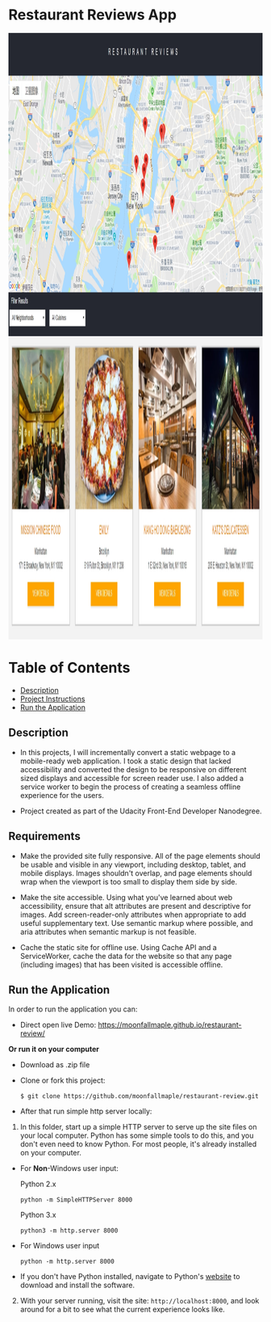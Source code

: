 
Restaurant Reviews App
===============================

<div  align="left">
<img src="./demo1.jpg" width = "800" height = "600" alt="图片名称" align=center />
<div  align="left">
<img src="./demo2.jpg" width = "800" height = "600" alt="图片名称" align=center />
</div>

# Table of Contents

* [Description](#description)
* [Project Instructions](#Requirements)
* [Run the Application](#run-the-application)


## Description
- In this projects, I will incrementally convert a static webpage to a mobile-ready web application. I took a static design that lacked accessibility and converted the design to be responsive on different sized displays and accessible for screen reader use. I also added a service worker to begin the process of creating a seamless offline experience for the users.

- Project created as part of the Udacity Front-End Developer Nanodegree.

## Requirements
- Make the provided site fully responsive. All of the page elements should be usable and visible in any viewport, including desktop, tablet, and mobile displays. Images shouldn't overlap, and page elements should wrap when the viewport is too small to display them side by side.

- Make the site accessible. Using what you've learned about web accessibility, ensure that alt attributes are present and descriptive for images. Add screen-reader-only attributes when appropriate to add useful supplementary text. Use semantic markup where possible, and aria attributes when semantic markup is not feasible.

- Cache the static site for offline use. Using Cache API and a ServiceWorker, cache the data for the website so that any page (including images) that has been visited is accessible offline.

## Run the Application

In order to run the application you can:

* Direct open live Demo: https://moonfallmaple.github.io/restaurant-review/

**Or run it on your computer**
* Download as .zip file
* Clone or fork this project:

    ```
    $ git clone https://github.com/moonfallmaple/restaurant-review.git
    ```
* After that run simple http server locally:

1. In this folder, start up a simple HTTP server to serve up the site files on your local computer. Python has some simple tools to do this, and you don't even need to know Python. For most people, it's already installed on your computer.

* For **Non**-Windows user input:

    Python 2.x
    ```
    python -m SimpleHTTPServer 8000
    ```

    Python 3.x
    ```
    python3 -m http.server 8000 
    ```

* For Windows user input 
    ```
    python -m http.server 8000 
    ```

* If you don't have Python installed, navigate to Python's [website](https://www.python.org/) to download and install the software.

2. With your server running, visit the site: `http://localhost:8000`, and look around for a bit to see what the current experience looks like.



